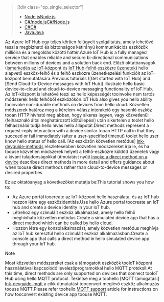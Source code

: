 > [!div class="op_single_selector"]
> * [<span data-ttu-id="c6fa5-101">Node.js</span><span class="sxs-lookup"><span data-stu-id="c6fa5-101">Node.js</span></span>](../articles/iot-hub/iot-hub-node-node-direct-methods.md)
> * [<span data-ttu-id="c6fa5-102">C#/node.js</span><span class="sxs-lookup"><span data-stu-id="c6fa5-102">C#/Node.js</span></span>](../articles/iot-hub/iot-hub-csharp-node-direct-methods.md)
> * [<span data-ttu-id="c6fa5-103">C#</span><span class="sxs-lookup"><span data-stu-id="c6fa5-103">C#</span></span>](../articles/iot-hub/iot-hub-csharp-csharp-direct-methods.md)
> * [<span data-ttu-id="c6fa5-104">Java</span><span class="sxs-lookup"><span data-stu-id="c6fa5-104">Java</span></span>](../articles/iot-hub/iot-hub-java-java-direct-methods.md)

<span data-ttu-id="c6fa5-105">Az Azure IoT Hub egy teljes körűen felügyelt szolgáltatás, amely lehetővé teszi a megbízható és biztonságos kétirányú kommunikációs eszközök millióira és a megoldás közötti háttér.</span><span class="sxs-lookup"><span data-stu-id="c6fa5-105">Azure IoT Hub is a fully managed service that enables reliable and secure bi-directional communications between millions of devices and a solution back end.</span></span> <span data-ttu-id="c6fa5-106">Előző oktatóanyagok ([Ismerkedés az IoT-központ] és [IoT Hub-felhő eszközre üzenetek]) hello alapvető eszköz-felhő és a felhő eszközre üzenetkezelési funkcióit az IoT-központ bemutatására.</span><span class="sxs-lookup"><span data-stu-id="c6fa5-106">Previous tutorials ([Get started with IoT Hub] and [Send Cloud-to-Device messages with IoT Hub]) illustrate hello basic device-to-cloud and cloud-to-device messaging functionality of IoT Hub.</span></span> <span data-ttu-id="c6fa5-107">Az IoT-központ is lehetővé teszi az hello képességét tooinvoke nem tartós módszerek hello felhőből eszközökön.</span><span class="sxs-lookup"><span data-stu-id="c6fa5-107">IoT Hub also gives you hello ability tooinvoke non-durable methods on devices from hello cloud.</span></span> <span data-ttu-id="c6fa5-108">Közvetlen módszerek határoz meg a kérelem-válasz interakció egy hasonló eszköz tooan HTTP hívható meg abban, hogy sikeres legyen, vagy közvetlenül (felhasználó által meghatározott időtúllépési) után sikertelen a toolet hello felhasználói tudja hello hívás hello állapotát.</span><span class="sxs-lookup"><span data-stu-id="c6fa5-108">Direct methods represent a request-reply interaction with a device similar tooan HTTP call in that they succeed or fail immediately (after a user-specified timeout) toolet hello user know hello status of hello call.</span></span> <span data-ttu-id="c6fa5-109">[Az eszközön közvetlen metódus] [ lnk-devguide-methods] részletesebben közvetlen módszereket írja le, és ha toouse közvetlen módszerek helyett a felhő-eszközre küldött üzenetek vagy a kívánt tulajdonságokkal útmutatást nyújt.</span><span class="sxs-lookup"><span data-stu-id="c6fa5-109">[Invoke a direct method on a device][lnk-devguide-methods] describes direct methods in more detail and offers guidance about when toouse direct methods rather than cloud-to-device messages or desired properties.</span></span>

<span data-ttu-id="c6fa5-110">Ez az oktatóanyag a következőket mutatja be:</span><span class="sxs-lookup"><span data-stu-id="c6fa5-110">This tutorial shows you how to:</span></span>

* <span data-ttu-id="c6fa5-111">Az Azure portál toocreate az IoT-központ hello használata, és az IoT hub hozzon létre egy eszközidentitás.</span><span class="sxs-lookup"><span data-stu-id="c6fa5-111">Use hello Azure portal toocreate an IoT hub and create a device identity in your IoT hub.</span></span>
* <span data-ttu-id="c6fa5-112">Létrehoz egy szimulált eszköz alkalmazást, amely hello felhő meghívható közvetlen metódus.</span><span class="sxs-lookup"><span data-stu-id="c6fa5-112">Create a simulated device app that has a direct method which can be called by hello cloud.</span></span>
* <span data-ttu-id="c6fa5-113">Hozzon létre egy konzolalkalmazást, amely közvetlen metódus meghívja az IoT hub keresztül hello szimulált eszköz alkalmazásban.</span><span class="sxs-lookup"><span data-stu-id="c6fa5-113">Create a console app that calls a direct method in hello simulated device app through your IoT hub.</span></span>

> [!NOTE]
> <span data-ttu-id="c6fa5-114">Most közvetlen módszereket csak a támogatott eszközök tooIoT központ használatával kapcsolódó levelezőprogramokkal hello MQTT protokoll.</span><span class="sxs-lookup"><span data-stu-id="c6fa5-114">At this time, direct methods are only supported on devices that connect tooIoT Hub using hello MQTT protocol.</span></span> <span data-ttu-id="c6fa5-115">Tekintse meg a toohello [MQTT támogatási] [ lnk-devguide-mqtt] a cikk útmutatást tooconvert meglévő eszköz alkalmazás toouse MQTT.</span><span class="sxs-lookup"><span data-stu-id="c6fa5-115">Please refer toohello [MQTT support][lnk-devguide-mqtt] article for instructions on how tooconvert existing device app toouse MQTT.</span></span>


[lnk-devguide-methods]: ../articles/iot-hub/iot-hub-devguide-direct-methods.md
[lnk-devguide-mqtt]: ../articles/iot-hub/iot-hub-mqtt-support.md

[IoT Hub-felhő eszközre üzenetek]: ../articles/iot-hub/iot-hub-csharp-csharp-c2d.md
[Ismerkedés az IoT-központ]: ../articles/iot-hub/iot-hub-node-node-getstarted.md